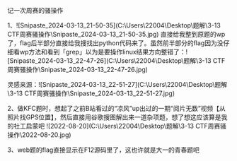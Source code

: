 记一次周赛的骚操作

1、![Snipaste_2024-03-13_21-50-35](C:\Users\22004\Desktop\题解\3-13 CTF周赛骚操作\Snipaste_2024-03-13_21-50-35.jpg)
直接给我整到原题的wp了，flag后半部分直接给我搜找出python代码来了。虽然前半部分的flag因为没仔细看wp方法和看到「grep」以为是要操作linux结果方向整错了：![Snipaste_2024-03-13_22-47-26](C:\Users\22004\Desktop\题解\3-13 CTF周赛骚操作\Snipaste_2024-03-13_22-47-26.jpg)

灵感来源：![Snipaste_2024-03-13_22-51-27](C:\Users\22004\Desktop\题解\3-13 CTF周赛骚操作\Snipaste_2024-03-13_22-51-27.jpg)

2、做KFC题时，想起了之前B站看过的“凉风”up出过的一期“阅片无数”视频【从照片找GPS位置】，然后直接用谷歌搜图解出来一道杂项题，想了想这应该算是我的社工启蒙吧
![2022-08-20](C:\Users\22004\Desktop\题解\3-13 CTF周赛骚操作\2022-08-20.jpg)



3、web题的flag直接显示在F12源码里了，这也许就是大一的青春题吧